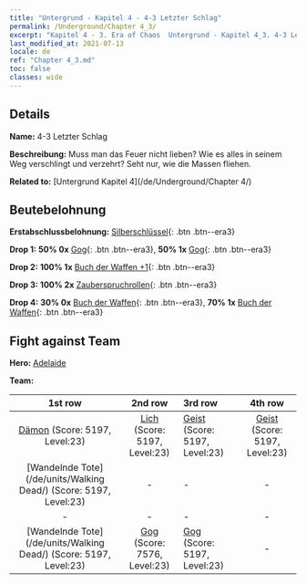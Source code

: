 ```yaml
---
title: "Untergrund - Kapitel 4 - 4-3 Letzter Schlag"
permalink: /Underground/Chapter 4_3/
excerpt: "Kapitel 4 - 3. Era of Chaos  Untergrund - Kapitel 4_3. 4-3 Letzter Schlag"
last_modified_at: 2021-07-13
locale: de
ref: "Chapter 4_3.md"
toc: false
classes: wide
---
```


## Details

 **Name:** 4-3 Letzter Schlag

 **Beschreibung:** Muss man das Feuer nicht lieben? Wie es alles in seinem Weg verschlingt und verzehrt? Seht nur, wie die Massen fliehen.

 **Related to:** [Untergrund Kapitel 4](/de/Underground/Chapter 4/)

## Beutebelohnung

 **Erstabschlussbelohnung:** [Silberschlüssel](/ItemsDE/con_693/){: .btn .btn--era3}

 **Drop 1:** **50% 0x** [Gog](/ItemsDE/unt_227/){: .btn .btn--era3}, **50% 1x** [Gog](/ItemsDE/unt_227/){: .btn .btn--era3}

 **Drop 2:** **100% 1x** [Buch der Waffen +1](/ItemsDE/mat_25/){: .btn .btn--era3}

 **Drop 3:** **100% 2x** [Zauberspruchrollen](/ItemsDE/con_694/){: .btn .btn--era3}

 **Drop 4:** **30% 0x** [Buch der Waffen](/ItemsDE/mat_18/){: .btn .btn--era3}, **70% 1x** [Buch der Waffen](/ItemsDE/mat_18/){: .btn .btn--era3}


## Fight against Team
 **Hero:** [Adelaide](/de/heroes/Adelaide/)

 **Team:**


  | 1st row | 2nd row | 3rd row | 4th row |
  |:----:|:----:|:----|:----:|
  | [Dämon](/de/units/Demon/) (Score: 5197, Level:23)  | [Lich](/de/units/Lich/) (Score: 5197, Level:23)  | [Geist](/de/units/Wight/) (Score: 5197, Level:23)  | [Geist](/de/units/Wight/) (Score: 5197, Level:23)  |
  | [Wandelnde Tote](/de/units/Walking Dead/) (Score: 5197, Level:23)  | - | - | - |
  | - | - | - | - |
  | [Wandelnde Tote](/de/units/Walking Dead/) (Score: 5197, Level:23)  | [Gog](/de/units/Gog/) (Score: 7576, Level:23)  | [Gog](/de/units/Gog/) (Score: 5197, Level:23)  | - |


